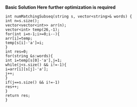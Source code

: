 **Basic Solution Here further optimization is required**
```
int numMatchingSubseq(string s, vector<string>& words) {
int n=s.size();
vector<vector<int>> arr(n);
vector<int> temp(26,-1);
for(int i=n-1;i>=0;i--){
arr[i]=temp;
temp[s[i]-'a']=i;
}
int res=0;
for(string &s:words){
int i=temp[s[0]-'a'],j=1;
while(j<s.size() && i!=-1){
i=arr[i][s[j]-'a'];
j++;
}
if(j==s.size() && i!=-1)
res++;
}
return res;
}
```